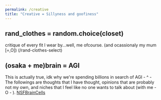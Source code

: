 ```yaml
---
permalink: /creative
title: "Creative = Sillyness and goofiness"
---
```


## rand_clothes = random.choice(closet)

critique of every fit I wear by...well, me ofcourse. (and ocassionaly my mum [=,O]) (/rand-clothes-select)

## (osaka + me)brain = AGI

This is actually true, idk why we're spending billions in search of AGI - ^ - The followings are thoughts that I have thought, opinions that are probably not my own, and niches that I feel like no one wants to talk about (with me - O - ).
[NSFBrainCells](/osaka-me-brain-agi)
